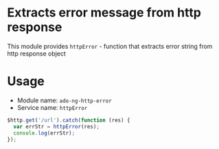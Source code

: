 # Extracts error message from http response

This module provides `httpError` - function that extracts error string from http response object

# Usage

- Module name: `ado-ng-http-error`
- Service name: `httpError`

```javascript
$http.get('/url').catch(function (res) {
  var errStr = httpError(res);
  console.log(errStr);
});
```
